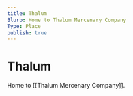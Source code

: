 ```yaml
---
title: Thalum
Blurb: Home to Thalum Mercenary Company
Type: Place
publish: true
---
```

# Thalum

Home to [[Thalum Mercenary Company]].
